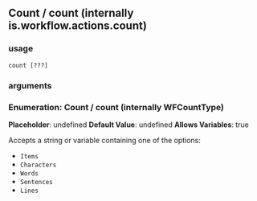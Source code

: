 
## Count / count (internally is.workflow.actions.count)

### usage
`count [???]`

### arguments
### Enumeration: Count / count (internally WFCountType)
**Placeholder**: undefined
**Default Value**: undefined
**Allows Variables**: true


Accepts a string 
or variable
containing one of the options:

- `Items`
- `Characters`
- `Words`
- `Sentences`
- `Lines`
